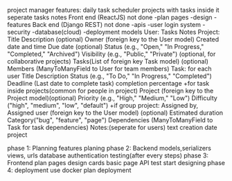 project manager
features:
	daily task scheduler
	projects with tasks inside it
	seperate tasks
	notes
Front end (ReactJS)
	not done
		-plan pages
		-design
		-features
Back end (Django REST)
	not done
		-apis
		-user login system
		-security
		-database(cloud)
		-deployment
	models
		User:
			Tasks
			Notes
		Project:
		        Title
		        Description (optional)
		        Owner (foreign key to the User model)
		        Created date and time
		        Due date (optional)
		        Status (e.g., "Open," "In Progress," "Completed," "Archived")
		        Visibility (e.g., "Public," "Private") (optional, for collaborative projects)
			Tasks(List of foreign key Task model)
		        (optional) Members (ManyToManyField to User for team members)
		Task: for each user
		        Title
		        Description
		        Status (e.g., "To Do," "In Progress," "Completed")
			Deadline (Last date to complete task)
			completion percentage
		+for task inside projects(common for people in project)
			Project (foreign key to the Project model)(optional)
		        Priority (e.g., "High," "Medium," "Low")
			Difficulty ("high", "medium", "low", "default")
		+if group project:
			Assigned by, Assigned user (foreign key to the User model)
			(optional)
		        Estimated duration
			Category("bug", "feature", "page")
		        Dependencies (ManyToManyField to Task for task dependencies)
		Notes:(seperate for users)
			text
			creation date
			project



phase 1: Planning
	features planing
phase 2: Backend
	models,serializers
	views, urls
	database
	authentication
	testing(after every steps)
phase 3: Frontend
	plan pages
	design cards
	basic page
	API test
	start designing
phase 4: deployment
	use docker
	plan deployment